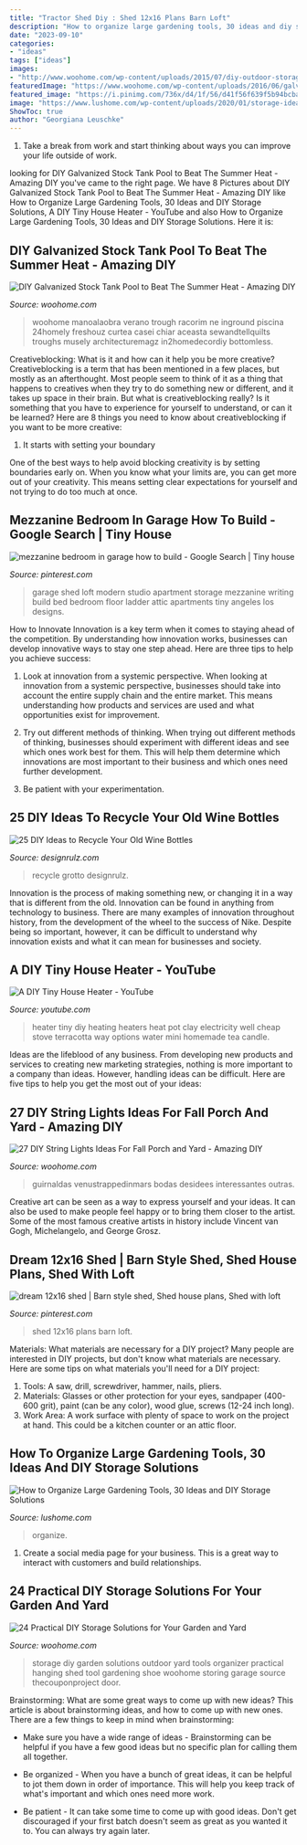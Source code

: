 ```yaml
---
title: "Tractor Shed Diy : Shed 12x16 Plans Barn Loft"
description: "How to organize large gardening tools, 30 ideas and diy storage solutions"
date: "2023-09-10"
categories:
- "ideas"
tags: ["ideas"]
images:
- "http://www.woohome.com/wp-content/uploads/2015/07/diy-outdoor-storage-ideas-woohome-21.jpg"
featuredImage: "https://www.woohome.com/wp-content/uploads/2016/06/galvanized-stock-tank-pool-ideas-woohome-10.jpg"
featured_image: "https://i.pinimg.com/736x/d4/1f/56/d41f56f639f5b94bcba7ac2e1a379088.jpg"
image: "https://www.lushome.com/wp-content/uploads/2020/01/storage-ideas-gadening-tools-26.jpg"
ShowToc: true
author: "Georgiana Leuschke"
---
```



1. Take a break from work and start thinking about ways you can improve your life outside of work.

	

		
looking for DIY Galvanized Stock Tank Pool to Beat The Summer Heat - Amazing DIY you've came to the right page. We have 8 Pictures about DIY Galvanized Stock Tank Pool to Beat The Summer Heat - Amazing DIY like How to Organize Large Gardening Tools, 30 Ideas and DIY Storage Solutions, A DIY Tiny House Heater - YouTube and also How to Organize Large Gardening Tools, 30 Ideas and DIY Storage Solutions. Here it is:
		
    
## DIY Galvanized Stock Tank Pool To Beat The Summer Heat - Amazing DIY

<img loading=lazy src="https://www.woohome.com/wp-content/uploads/2016/06/galvanized-stock-tank-pool-ideas-woohome-10.jpg" onerror="this.onerror=null;this.src='https://tse2.mm.bing.net/th?id=OIP.-Z3Fqoz01op8RRicAVlgSgHaQq&amp;pid=15.1';" alt="DIY Galvanized Stock Tank Pool to Beat The Summer Heat - Amazing DIY">

_Source: woohome.com_

>woohome manoalaobra verano trough racorim ne inground piscina 24homely freshouz curtea casei chiar aceasta sewandtellquilts troughs musely architecturemagz in2homedecordiy bottomless. 

	

Creativeblocking: What is it and how can it help you be more creative?
Creativeblocking is a term that has been mentioned in a few places, but mostly as an afterthought. Most people seem to think of it as a thing that happens to creatives when they try to do something new or different, and it takes up space in their brain. But what is creativeblocking really? Is it something that you have to experience for yourself to understand, or can it be learned? Here are 8 things you need to know about creativeblocking if you want to be more creative: 
1) It starts with setting your boundary

One of the best ways to help avoid blocking creativity is by setting boundaries early on. When you know what your limits are, you can get more out of your creativity. This means setting clear expectations for yourself and not trying to do too much at once.

    
## Mezzanine Bedroom In Garage How To Build - Google Search | Tiny House

<img loading=lazy src="https://i.pinimg.com/736x/36/95/df/3695df5565ba04ba81575d3a04702931--garage-loft-apartment-loft-apartments.jpg" onerror="this.onerror=null;this.src='https://tse4.mm.bing.net/th?id=OIP.qDJSI-CkLxjZPllssZEWNQHaLH&amp;pid=15.1';" alt="mezzanine bedroom in garage how to build - Google Search | Tiny house">

_Source: pinterest.com_

>garage shed loft modern studio apartment storage mezzanine writing build bed bedroom floor ladder attic apartments tiny angeles los designs. 

	

How to Innovate
Innovation is a key term when it comes to staying ahead of the competition. By understanding how innovation works, businesses can develop innovative ways to stay one step ahead. Here are three tips to help you achieve success:
1. Look at innovation from a systemic perspective. When looking at innovation from a systemic perspective, businesses should take into account the entire supply chain and the entire market. This means understanding how products and services are used and what opportunities exist for improvement.

2. Try out different methods of thinking. When trying out different methods of thinking, businesses should experiment with different ideas and see which ones work best for them. This will help them determine which innovations are most important to their business and which ones need further development.

3. Be patient with your experimentation.

    
## 25 DIY Ideas To Recycle Your Old Wine Bottles

<img loading=lazy src="https://cdn.designrulz.com/wp-content/uploads/2015/05/wine-bottle-garden-designrulz-21.jpg" onerror="this.onerror=null;this.src='https://tse4.mm.bing.net/th?id=OIP.YQhUxj78V-WUpxXmZfLSLAHaFJ&amp;pid=15.1';" alt="25 DIY Ideas to Recycle Your Old Wine Bottles">

_Source: designrulz.com_

>recycle grotto designrulz. 

	

Innovation is the process of making something new, or changing it in a way that is different from the old. Innovation can be found in anything from technology to business. There are many examples of innovation throughout history, from the development of the wheel to the success of Nike. Despite being so important, however, it can be difficult to understand why innovation exists and what it can mean for businesses and society.

    
## A DIY Tiny House Heater - YouTube

<img loading=lazy src="http://i1.ytimg.com/vi/eyRzcwGbvwE/maxresdefault.jpg" onerror="this.onerror=null;this.src='https://tse2.mm.bing.net/th?id=OIP.cvPrcqQeQwRm-l6_mwv8HgHaEK&amp;pid=15.1';" alt="A DIY Tiny House Heater - YouTube">

_Source: youtube.com_

>heater tiny diy heating heaters heat pot clay electricity well cheap stove terracotta way options water mini homemade tea candle. 

	

Ideas are the lifeblood of any business. From developing new products and services to creating new marketing strategies, nothing is more important to a company than ideas. However, handling ideas can be difficult. Here are five tips to help you get the most out of your ideas:

    
## 27 DIY String Lights Ideas For Fall Porch And Yard - Amazing DIY

<img loading=lazy src="https://www.woohome.com/wp-content/uploads/2017/09/string-lighting-ideas-for-Fall-yard-and-garden-21.jpg" onerror="this.onerror=null;this.src='https://tse1.mm.bing.net/th?id=OIP.I2M-b3k_CrK_ndnfkp5cKwHaJ4&amp;pid=15.1';" alt="27 DIY String Lights Ideas For Fall Porch and Yard - Amazing DIY">

_Source: woohome.com_

>guirnaldas venustrappedinmars bodas desidees interessantes outras. 

	

Creative art can be seen as a way to express yourself and your ideas. It can also be used to make people feel happy or to bring them closer to the artist. Some of the most famous creative artists in history include Vincent van Gogh, Michelangelo, and George Grosz.

    
## Dream 12x16 Shed | Barn Style Shed, Shed House Plans, Shed With Loft

<img loading=lazy src="https://i.pinimg.com/736x/d4/1f/56/d41f56f639f5b94bcba7ac2e1a379088.jpg" onerror="this.onerror=null;this.src='https://tse3.mm.bing.net/th?id=OIP.TYrvsh6RWDivIISYX19zJAHaJ3&amp;pid=15.1';" alt="dream 12x16 shed | Barn style shed, Shed house plans, Shed with loft">

_Source: pinterest.com_

>shed 12x16 plans barn loft. 

	

Materials: What materials are necessary for a DIY project?
Many people are interested in DIY projects, but don't know what materials are necessary. Here are some tips on what materials you'll need for a DIY project:
1. Tools: A saw, drill, screwdriver, hammer, nails, pliers.
2. Materials: Glasses or other protection for your eyes, sandpaper (400-600 grit), paint (can be any color), wood glue, screws (12-24 inch long).
3. Work Area: A work surface with plenty of space to work on the project at hand. This could be a kitchen counter or an attic floor.

    
## How To Organize Large Gardening Tools, 30 Ideas And DIY Storage Solutions

<img loading=lazy src="https://www.lushome.com/wp-content/uploads/2020/01/storage-ideas-gadening-tools-26.jpg" onerror="this.onerror=null;this.src='https://tse2.mm.bing.net/th?id=OIP.FJWVSook7nm9MPxbnuUo0wAAAA&amp;pid=15.1';" alt="How to Organize Large Gardening Tools, 30 Ideas and DIY Storage Solutions">

_Source: lushome.com_

>organize. 

	

1. Create a social media page for your business. This is a great way to interact with customers and build relationships.

    
## 24 Practical DIY Storage Solutions For Your Garden And Yard

<img loading=lazy src="http://www.woohome.com/wp-content/uploads/2015/07/diy-outdoor-storage-ideas-woohome-21.jpg" onerror="this.onerror=null;this.src='https://tse4.mm.bing.net/th?id=OIP.Dvn6_xD_h40PITgH4bTdDAHaK7&amp;pid=15.1';" alt="24 Practical DIY Storage Solutions for Your Garden and Yard">

_Source: woohome.com_

>storage diy garden solutions outdoor yard tools organizer practical hanging shed tool gardening shoe woohome storing garage source thecouponproject door. 

	

Brainstorming: What are some great ways to come up with new ideas?
This article is about brainstorming ideas, and how to come up with new ones. There are a few things to keep in mind when brainstorming: 
- Make sure you have a wide range of ideas - Brainstorming can be helpful if you have a few good ideas but no specific plan for calling them all together. 

- Be organized - When you have a bunch of great ideas, it can be helpful to jot them down in order of importance. This will help you keep track of what's important and which ones need more work. 

- Be patient - It can take some time to come up with good ideas. Don't get discouraged if your first batch doesn't seem as great as you wanted it to. You can always try again later.

